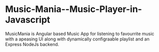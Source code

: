 # Music-Mania--Music-Player-in-Javascript

MusicMania is Angular based Music App for listening to favourrite  music with a apeasing UI along with dynamically configraable playlist and an Express NodeJs backend.
